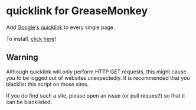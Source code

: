 # quicklink for GreaseMonkey

Add [Google's quicklink](https://github.com/GoogleChromeLabs/quicklink) to every single page.

To install, [click here](https://github.com/KieranHunt/quicklink/raw/master/quicklink.user.js)!

## Warning

Although quicklink will only perform HTTP GET requests, this might cause you to be logged out of websites unexpectedly.
It is recommended that you blacklist this script on those sites. 

If you do find such a site, please open an issue (or pull request!) so that it can be blacklisted.